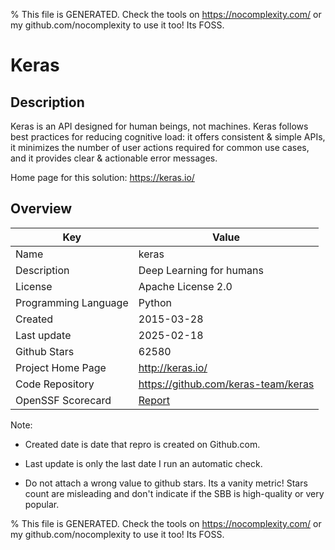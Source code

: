 
% This file is GENERATED. Check the tools on https://nocomplexity.com/ or my github.com/nocomplexity to use it too! Its FOSS. 

# Keras

## Description 

Keras is an API designed for human beings, not machines. Keras follows best practices for reducing cognitive load: it offers consistent & simple APIs, it minimizes the number of user actions required for common use cases, and it provides clear & actionable error messages. 

Home page for this solution: https://keras.io/ 

## Overview 

| Key | Value |
| --- | --- |
| Name | keras |
| Description | Deep Learning for humans |
| License | Apache License 2.0 |
| Programming Language | Python |
| Created | 2015-03-28 |
| Last update | 2025-02-18 |
| Github Stars | 62580 |
| Project Home Page | http://keras.io/ |
| Code Repository | https://github.com/keras-team/keras |
| OpenSSF Scorecard | [Report](https://securityscorecards.dev/viewer/?uri=github.com/keras-team/keras) |

Note:
 - Created date is date that repro is created on Github.com. 

- Last update is only the last date I run an automatic check. 

- Do not attach a wrong value to github stars. Its a vanity metric! Stars count are misleading and 
don't indicate if the SBB is high-quality or very popular.

% This file is GENERATED. Check the tools on https://nocomplexity.com/ or my github.com/nocomplexity to use it too! Its FOSS. 

